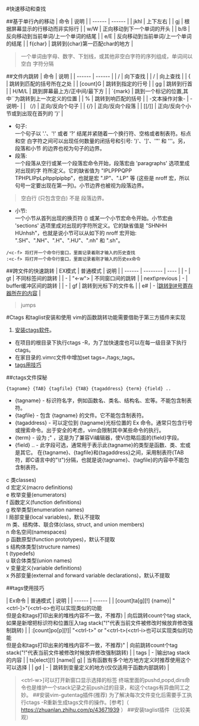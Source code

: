 #快速移动和查找

##基于单行內的移动
| 命令 | 说明 |
| ------ | ------ |
| jkhl | 上下左右 |
| gj | 根据屏幕显示的行移动而非实际行 |
| w/W | 正向移动到下一个单词的开头 |
| b/B | 反向移动到当前单词/上一个单词的结尾 |
| e/E | 反向移动到当前单词/上一个单词的结尾 |
| f{char} | 跳转到{char}第一匹配char的地方 |
> 一个单词由字母、数字、下划线，或其他非空白字符的序列组成，单词间以空白
字符分隔

##文件内跳转
| 命令 | 说明 |
| ------ | ------ |
| / | 向下查找 |
| / | 向上查找 |
| { | 跳转到匹配的括号所在之处 |
| [count]G | 跳转到指定的行号 |
| gg | 跳转到行首 |
| H/M/L | 跳到屏幕最上方/正中间/最下方 |
| `{mark} | 跳到一个标记的位置,其中``为跳转到上一次定义的位置 |
| % | 跳转到响匹配的括号 |
| -文本操作对象- | -说明- |
| （/) |  正向/反向个句子 |
| {/} |  正向/反向个段落 |
| [[/]] |  正向/反向个小节或到出现在首列的 '}' |

* 句子:  
一个句子以 '.'、'!' 或者 '?' 结尾并紧随着一个换行符、空格或者制表符。标点和空 白字符之间可以出现任何数量的闭括号和引号: ')'、']'、'"' 和 '''。另，段落和小节 的边界也视为句子的边界。
* 段落:  
一个段落从空行或某一个段落宏命令开始，段落宏由 'paragraphs' 选项里成对出现的字 符所定义。它的缺省值为 "IPLPPPQPP TPHPLIPpLpItpplpipbp"，也就是宏 ".IP"、".LP" 等 (这些是 nroff 宏，所以句号一定要出现在第一列)。小节边界也被视为段落边界。
> 空白行 (只包含空白)  不是  段落边界。
* 小节:  
一个小节从首列出现的换页符 (<C-L>) 或某一个小节宏命令开始。小节宏由 'sections' 选项里成对出现的字符所定义。它的缺省值是 "SHNHH HUnhsh"，也就是说小节可以从如下的 nroff 宏开始: ".SH"、".NH"、".H"、".HU"、".nh" 和 ".sh"。


```
/<c-f> 将打开一个命令行窗口，里面记录着刚才输入的历史查找
:<c-f> 将打开一个命令行窗口，里面记录着刚才输入的历史ex命令
```

##跨文件的快速跳转
| EX模式 | 普通模式 | 说明 |
| ------ | -------- | ---- |
| - | gt | 不同标签间的跳转 |
| - | "&lt;-w"&gt; | 不同窗口间的跳转 |
| next\previous | - | buffer缓冲区间的跳转 |
| - | gf | 跳转到光标下的文件名 |
| e# | - |[跳转到\#号寄存器所在的内容](F:\person_git\shell\vim\move.md) |

> jumps

#Ctags 和taglist安装和使用
vim的函数跳转功能需要借助于第三方插件来实现

1. [安装ctags软件](#ctags文件探秘)。  
- 在项目的根目录下执行ctags -R，为了加快速度也可以在每一级目录下执行ctags。  
- 在家目录的.vimrc文件中增加set tags=./tags;,tags。  
- [tags用技巧](#tags使用技巧)

##ctags文件探秘
```
{tagname} {TAB} {tagfile} {TAB} {tagaddress} {term} {field} ..
```
* {tagname} - 标识符名字，例如函数名、类名、结构名、宏等。不能包含制表符。
* {tagfile} - 包含 {tagname} 的文件。它不能包含制表符。
* {tagaddress} - 可以定位到 {tagname}光标位置的 Ex 命令。通常只包含行号或搜索命令。出于安全的考虑，vim会限制其中某些命令的执行。
* {term} - 设为 ;" ，这是为了兼容Vi编辑器，使Vi忽略后面的{field}字段。
* {field} .. - 此字段可选，通常用于表示此{tagname}的类型是函数、类、宏或是其它。
在{tagname}、{tagfile}和{tagaddress}之间，采用制表符(TAB符，即C语言中的"\t")分隔，也就是说{tagname}、{tagfile}的内容中不能包含制表符。 

c       类classes)  
d       宏定义(macro definitions)  
e       枚举变量(enumerators)  
f       函数定义(function definitions)  
g       枚举类型(enumeration names)  
l       局部变量(local variables)，默认不提取  
m       类、结构体、联合体(class, struct, and union members)  
n       命名空间(namespaces)  
p       函数原型(function prototypes)，默认不提取  
s       结构体类型(structure names)  
t       (typedefs)  
u       联合体类型(union names)  
v       变量定义(variable definitions)  
x       外部变量(external and forward variable declarations)，默认不提取  

##tags使用技巧

| Ex命令 | 普通模式 | 说明 |
| ------ | ------ |
|  [count]ta[g][!] {name}| "&lt;ctrl-]&gt;"(&lt;ctrl-o&gt;也可以实现类似的功能</br>但是会和tags打印出来的堆栈内容不一致，不推荐) | 向后跳转count个tag stack,如果是新增把标识符和位置压入tag stack("!"代表当前文件被修改时候放弃修改强制跳转) |
|  :[count]po[p][!]| "&lt;ctrl-t&gt;" or "&lt;ctrl-t&gt;(&lt;ctrl-i&gt;也可以实现类似的功能</br>但是会和tags打印出来的堆栈内容不一致，不推荐)"  | 向前跳转count个tag stack("!"代表当前文件被修改时候放弃修改强制跳转) |
| tags | - |输出tag stack 的内容 |
| ts[elect][!] [name]| g] | 当有函数有多个地方地方定义时推荐使用这个可以选择  |
| gd | - | 跳转到变量定义的地方(仅仅适用于函数内部跳转) |
> &lt;ctrl-w&gt;]可以打开新窗口显示选择的标签
> 终端里面的pushd,popd,dirs命令也是维护一个stack记录之前push过的目录，和这个ctags有异曲同工之妙。
##安装vim-gutentag插件(推荐)
为了解决每次文件变化后需要手工执行ctags -R重新生成tags文件的操作。[参考]（ https://zhuanlan.zhihu.com/p/43671939 ）
##安装taglist插件（比较美观）



